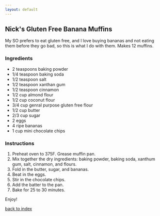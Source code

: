 ```yaml
---
layout: default
---
```


<!---
This is a comment. Note the triple dash to start, but double to end
-->

## Nick's Gluten Free Banana Muffins
<!---
Put your name or github username somewhere
-->
My SO prefers to eat gluten free, and I love buying bananas and not eating them before they go bad, so this is what I do with them. Makes 12 muffins.

### Ingredients
- 2 teaspoons baking powder
- 1/4 teaspoon baking soda
- 1/2 teaspoon salt
- 1/2 teaspoon xanthan gum
- 1/2 teaspoon cinnamon
- 1/2 cup almond flour
- 1/2 cup coconut flour
- 3/4 cup genral purpose gluten free flour
- 1/2 cup butter
- 2/3 cup sugar
- 2 eggs
- 4 ripe bananas
- 1 cup mini chocolate chips

### Instructions
1. Preheat oven to 375F. Grease muffin pan.
2. Mix together the dry ingredients: baking powder, baking soda, xanthum gum, salt, cinnamon, and flours.
3. Fold in the butter, sugar, and bananas.
4. Beat in the eggs.
5. Stir in the chocolate chips.
6. Add the batter to the pan.
7. Bake for 25 to 30 minutes.

Enjoy!

<!--
Keep this link to return to the index
-->
[back to index](../)